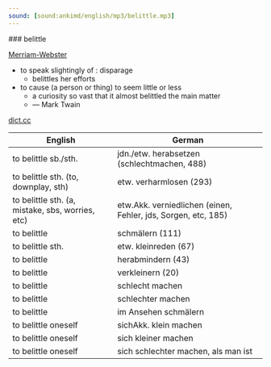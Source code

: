 ```yaml
---
sound: [sound:ankimd/english/mp3/belittle.mp3]
---
```


\### belittle

[Merriam-Webster](https://www.merriam-webster.com/dictionary/belittle)

- to speak slightingly of : disparage
    - belittles her efforts
- to cause (a person or thing) to seem little or less
    - a curiosity so vast that it almost belittled the main matter
    - — Mark Twain

[dict.cc](https://www.dict.cc/belittle)

| English        | German       |
| -------------- | ------------ |
| to belittle sb./sth. | jdn./etw. herabsetzen (schlechtmachen, 488) |
| to belittle sth. (to, downplay, sth) | etw. verharmlosen (293) |
| to belittle sth. (a, mistake, sbs, worries, etc) | etw.Akk. verniedlichen (einen, Fehler, jds, Sorgen, etc, 185) |
| to belittle | schmälern (111) |
| to belittle sth. | etw. kleinreden (67) |
| to belittle | herabmindern (43) |
| to belittle | verkleinern (20) |
| to belittle | schlecht machen |
| to belittle | schlechter machen |
| to belittle | im Ansehen schmälern |
| to belittle oneself | sichAkk. klein machen |
| to belittle oneself | sich kleiner machen |
| to belittle oneself | sich schlechter machen, als man ist |
